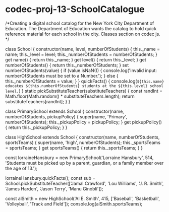 # codec-proj-13-SchoolCatalogue
/*Creating a digital school catalog for the New York City Department of Education. The Department of Education wants the catalog to hold quick reference material for each school in the city. Classes section on codec js. */


class School {
  constructor(name, level, numberOfStudents) {
    this._name = name;
    this._level = level;
    this._numberOfStudents = numberOfStudents;
  }
 get name() {
   return this._name;
 }
 get level() {
   return this._level;
 }
 get numberOfStudents() {
   return this._numberOfStudents;
 }
 set numberOfStudents(value) {
   if (value.isNaN()) {
   console.log('Invalid input: numberOfStudents must be set to a Number.');
   } else {
     this._numberOfStudents = value;
   }
 }
  quickFacts() {
    console.log(`${this.name} educates ${this.numberOfStudents} students at the ${this.level} school level.`)
  }
  static pickSubstituteTeacher(substituteTeachers) {
    const randInt = Math.floor(Math.random() * substituteTeachers.length);
    return substituteTeachers[randInt];
  }
}

class PrimarySchool extends School {
     constructor(name, numberOfStudents, pickupPolicy) {
       super(name, 'Primary', numberOfStudents);
       this._pickupPolicy = pickupPolicy;
     }
    get pickupPolicy() {
       return this._pickupPolicy;
    }
}

class HighSchool extends School {
   constructor(name, numberOfStudents, sportsTeams) {
     super(name, 'high', numberOfStudents);
     this._sportsTeams = sportsTeams;
   }
   get sportsTeams() {
     return this._sportsTeams;
   }
}

const lorraineHansbury = new PrimarySchool('Lorraine Hansbury', 514, 'Students must be picked up by a parent, guardian, or a family member over the age of 13.');

lorraineHansbury.quickFacts();
const sub = School.pickSubstituteTeacher(['Jamal Crawford', 'Lou Williams', 'J. R. Smith', 'James Harden', 'Jason Terry', 'Manu Ginobli']);

const alSmith = new HighSchool('Al E. Smith', 415, ['Baseball', 'Basketball', 'Volleyball', 'Track and Field']);
console.log(alSmith.sportsTeams);

